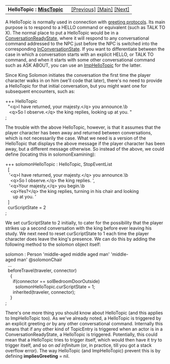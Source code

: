 <table width="100%" data-border="0" data-cellspacing="0"
data-cellpadding="3" data-bgcolor="#C0C0C0">
<colgroup>
<col style="width: 50%" />
<col style="width: 50%" />
</colgroup>
<tbody>
<tr>
<td style="text-align: left;"><strong>HelloTopic : <a
href="misctopic.htm">MiscTopic</a><br />
</strong></td>
<td style="text-align: right;"><a
href="yesno+specialtopics.htm">[Previous]</a> <a
href="generalintroduction.htm">[Main]</a> <a
href="imphellotopic.htm">[Next]</a></td>
</tr>
</tbody>
</table>

  
A HelloTopic is normally used in connection with [greeting
protocols](greetingprotocols.htm). Its main purpose is to respond to a
HELLO command or equivalent (such as TALK TO X). The normal place to put
a HelloTopic would be in a
[ConversationReadyState](conversationreadystate.htm), where it will
respond to any conversational command addressed to the NPC just before
the NPC is switched into the corresponding
[InConversationState](inconversationstate.htm). If you want to
differentiate between the case in which a conversation starts with an
explicit HELLO, or TALK TO command, and when it starts with some other
conversational command such as ASK ABOUT, you can use an
[ImpHelloTopic](imphellotopic.htm) for the latter.  
  
Since King Solomon initiates the conversation the first time the player
character walks in on him (we'll code that later), there's no need to
provide a HelloTopic for that initial conversation, but you might want
one for subsequent encounters, such as:  
  
+++ HelloTopic  
  "\<q\>I have returned, your majesty.\</q\> you announce.\b  
   \<q\>So I observe.\</q\> the king replies, looking up at you. "  
;  
  
The trouble with the above HelloTopic, however, is that it assumes that
the player character has been away and returned between conversations,
which is not necessarily the case. What we need is a version of the
HelloTopic that displays the above message if the player character has
been away, but a different message otherwise. So instead of the above,
we could define (locating this in solomonExamining):  
  
+++ solomonHelloTopic : HelloTopic, StopEventList   
  \[  
   '\<q\>I have returned, your majesty.\</q\> you announce.\b  
    \<q\>So I observe.\</q\> the king replies. ',  
   '\<q\>Your majesty,\</q\> you begin.\b  
    \<q\>Yes?\</q\> the king replies, turning in his chair and looking  
      up at you. '     
  \]  
  curScriptState = 2  
;  
  
We set curScriptState to 2 initially, to cater for the possibility that
the player strikes up a second conversation with the king before ever
leaving his study. We next need to reset curScriptState to 1 each time
the player character does leave the king's presence. We can do this by
adding the following method to the solomon object itself:  
  
solomon : Person 'middle-aged middle aged man' 'middle-aged man' @solomonChair  
  ...  
  beforeTravel(traveler, connector)  
    {  
      if(connector == solBedroomDoorOutside)  
        solomonHelloTopic.curScriptState = 1;  
      inherited(traveler, connector);    
    }  
;  
  
There's one more thing you should know about HelloTopic (and this
applies to ImpHelloTopic too). As we've already noted, a HelloTopic is
triggered by an explicit greeting *or* by any other conversational
command. Internally this means that if any other kind of TopicEntry is
triggered when an actor is in a ConversationReadyState, a HelloTopic is
triggered. Potentially, this could mean that a HelloTopic tries to
trigger itself, which would then have it try to trigger itself, and so
on *ad infinitum* (or, in practice, till you got a stack overflow
error). The way HelloTopic (and ImpHelloTopic) prevent this is by
defining **impliesGreeting** = nil.  
  
  
